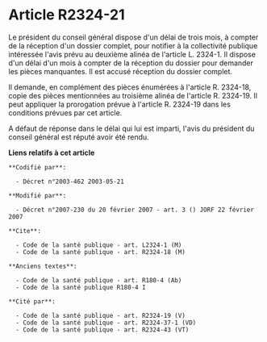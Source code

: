 # Article R2324-21

Le président du conseil général dispose d'un délai de trois mois, à compter de la réception d'un dossier complet, pour
notifier à la collectivité publique intéressée l'avis prévu au deuxième alinéa de l'article L. 2324-1. Il dispose d'un délai
d'un mois à compter de la réception du dossier pour demander les pièces manquantes. Il est accusé réception du dossier
complet.

Il demande, en complément des pièces énumérées à l'article R. 2324-18, copie des pièces mentionnées au troisième alinéa de
l'article R. 2324-19. Il peut appliquer la prorogation prévue à l'article R. 2324-19 dans les conditions prévues par cet
article.

A défaut de réponse dans le délai qui lui est imparti, l'avis du président du conseil général est réputé avoir été rendu.

**Liens relatifs à cet article**

	**Codifié par**:

	  - Décret n°2003-462 2003-05-21

	**Modifié par**:

	  - Décret n°2007-230 du 20 février 2007 - art. 3 () JORF 22 février 2007

	**Cite**:

	  - Code de la santé publique - art. L2324-1 (M)
	  - Code de la santé publique - art. R2324-18 (M)

	**Anciens textes**:

	  - Code de la santé publique - art. R180-4 (Ab)
	  - Code de la santé publique R180-4 I

	**Cité par**:

	  - Code de la santé publique - art. R2324-19 (V)
	  - Code de la santé publique - art. R2324-37-1 (VD)
	  - Code de la santé publique - art. R2324-43 (VT)
